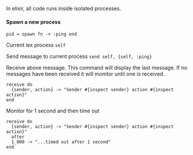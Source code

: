 In elixir, all code runs inside isolated processes.

#### Spawn a new process

`pid = spawn fn -> :ping end`

Current iex process
`self`

Send message to current process
`send self, {self, :ping}`

Receive above message. This command will display the last message. If no messages have been received it will monitor until one is received.
```
receive do
  {sender, action} -> "Sender #{inspect sender} action #{inspect action}"
end
```

Monitor for 1 second and then time out
```
receive do
  {sender, action} -> "Sender #{inspect sender} action #{inspect action}"
  after
  1_000 -> "...timed out after 1 second"
end
```
